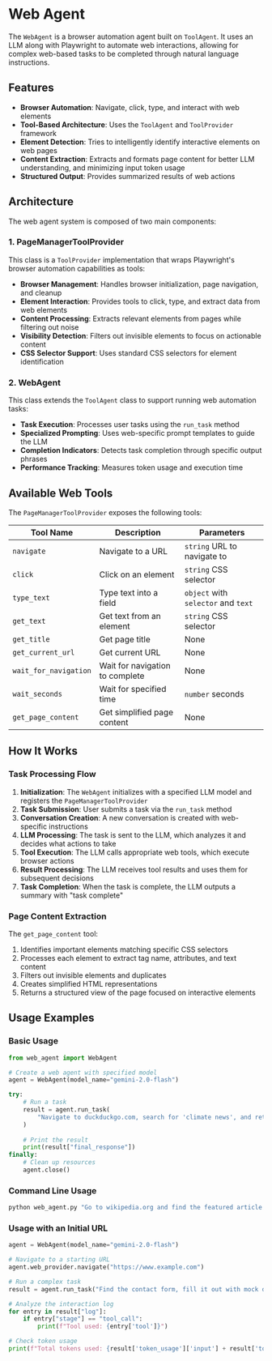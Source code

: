 # Web Agent

The `WebAgent` is a browser automation agent built on `ToolAgent`. It uses an LLM along with Playwright to automate web interactions, allowing for complex web-based tasks to be completed through natural language instructions.

## Features

- **Browser Automation**: Navigate, click, type, and interact with web elements
- **Tool-Based Architecture**: Uses the `ToolAgent` and `ToolProvider` framework
- **Element Detection**: Tries to intelligently identify interactive elements on web pages
- **Content Extraction**: Extracts and formats page content for better LLM understanding, and minimizing input token usage
- **Structured Output**: Provides summarized results of web actions

## Architecture

The web agent system is composed of two main components:

### 1. PageManagerToolProvider

This class is a `ToolProvider` implementation that wraps Playwright's browser automation capabilities as tools:

- **Browser Management**: Handles browser initialization, page navigation, and cleanup
- **Element Interaction**: Provides tools to click, type, and extract data from web elements
- **Content Processing**: Extracts relevant elements from pages while filtering out noise
- **Visibility Detection**: Filters out invisible elements to focus on actionable content
- **CSS Selector Support**: Uses standard CSS selectors for element identification

### 2. WebAgent

This class extends the `ToolAgent` class to support running web automation tasks:

- **Task Execution**: Processes user tasks using the `run_task` method
- **Specialized Prompting**: Uses web-specific prompt templates to guide the LLM
- **Completion Indicators**: Detects task completion through specific output phrases
- **Performance Tracking**: Measures token usage and execution time

## Available Web Tools

The `PageManagerToolProvider` exposes the following tools:

| Tool Name | Description | Parameters |
|-----------|-------------|------------|
| `navigate` | Navigate to a URL | `string` URL to navigate to |
| `click` | Click on an element | `string` CSS selector |
| `type_text` | Type text into a field | `object` with `selector` and `text` |
| `get_text` | Get text from an element | `string` CSS selector |
| `get_title` | Get page title | None |
| `get_current_url` | Get current URL | None |
| `wait_for_navigation` | Wait for navigation to complete | None |
| `wait_seconds` | Wait for specified time | `number` seconds |
| `get_page_content` | Get simplified page content | None |

## How It Works

### Task Processing Flow

1. **Initialization**: The `WebAgent` initializes with a specified LLM model and registers the `PageManagerToolProvider`
2. **Task Submission**: User submits a task via the `run_task` method
3. **Conversation Creation**: A new conversation is created with web-specific instructions
4. **LLM Processing**: The task is sent to the LLM, which analyzes it and decides what actions to take
5. **Tool Execution**: The LLM calls appropriate web tools, which execute browser actions
6. **Result Processing**: The LLM receives tool results and uses them for subsequent decisions
7. **Task Completion**: When the task is complete, the LLM outputs a summary with "task complete"

### Page Content Extraction

The `get_page_content` tool:
1. Identifies important elements matching specific CSS selectors
2. Processes each element to extract tag name, attributes, and text content
3. Filters out invisible elements and duplicates
4. Creates simplified HTML representations
5. Returns a structured view of the page focused on interactive elements

## Usage Examples

### Basic Usage

```python
from web_agent import WebAgent

# Create a web agent with specified model
agent = WebAgent(model_name="gemini-2.0-flash")

try:
    # Run a task
    result = agent.run_task(
        "Navigate to duckduckgo.com, search for 'climate news', and return the titles of the first 3 results"
    )
    
    # Print the result
    print(result["final_response"])
finally:
    # Clean up resources
    agent.close()
```

### Command Line Usage
```bash
python web_agent.py "Go to wikipedia.org and find the featured article of the day"
```

### Usage with an Initial URL
```python
agent = WebAgent(model_name="gemini-2.0-flash")

# Navigate to a starting URL
agent.web_provider.navigate("https://www.example.com")

# Run a complex task
result = agent.run_task("Find the contact form, fill it out with mock data, and confirm submission")

# Analyze the interaction log
for entry in result["log"]:
    if entry["stage"] == "tool_call":
        print(f"Tool used: {entry['tool']}")

# Check token usage
print(f"Total tokens used: {result['token_usage']['input'] + result['token_usage']['output']}")
```
